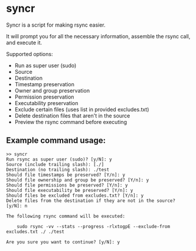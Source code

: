 syncr
=====

Syncr is a script for making rsync easier.

It will prompt you for all the necessary information, assemble the rsync call, and execute it.

Supported options:

* Run as super user (sudo)
* Source
* Destination
* Timestamp preservation
* Owner and group preservation
* Permission preservation
* Executability preservation
* Exclude certain files (uses list in provided excludes.txt)
* Delete destination files that aren't in the source
* Preview the rsync command before executing

Example command usage:
----------------------

    >> syncr
    Run rsync as super user (sudo)? [y/N]: y
    Source (include trailing slash): [./]
    Destination (no trailing slash): ./test
    Should file timestamps be preserved? [Y/n]: y
    Should file ownership and group be preserved? [Y/n]: y
    Should file permissions be preserved? [Y/n]: y
    Should file executability be preserved? [Y/n]: y
    Should files be excluded from excludes.txt? [Y/n]: y
    Delete files from the destination if they are not in the source? [y/N]: n

    The following rsync command will be executed:

        sudo rsync -vv --stats --progress -rlxtogpE --exclude-from excludes.txt ./ ./test

    Are you sure you want to continue? [y/N]: y
